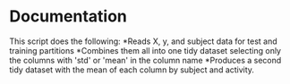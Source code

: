 # Documentation

This script does the following:
*Reads X, y, and subject data for test and training partitions
*Combines them all into one tidy dataset selecting only the columns with 'std' or 'mean' in the column name
*Produces a second tidy dataset with the mean of each column by subject and activity.
